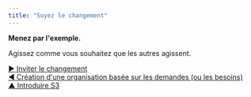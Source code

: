 ```yaml
---
title: "Soyez le changement"
---
```



**Menez par l'exemple.**

Agissez comme vous souhaitez que les autres agissent.

[&#9654; Inviter le changement](invite-change.html)<br/>[&#9664; Création d'une organisation basée sur les demandes (ou les besoins)](create-a-pull-system-for-organizational-change.html)<br/>[&#9650; Introduire S3](bringing-in-s3.html)

